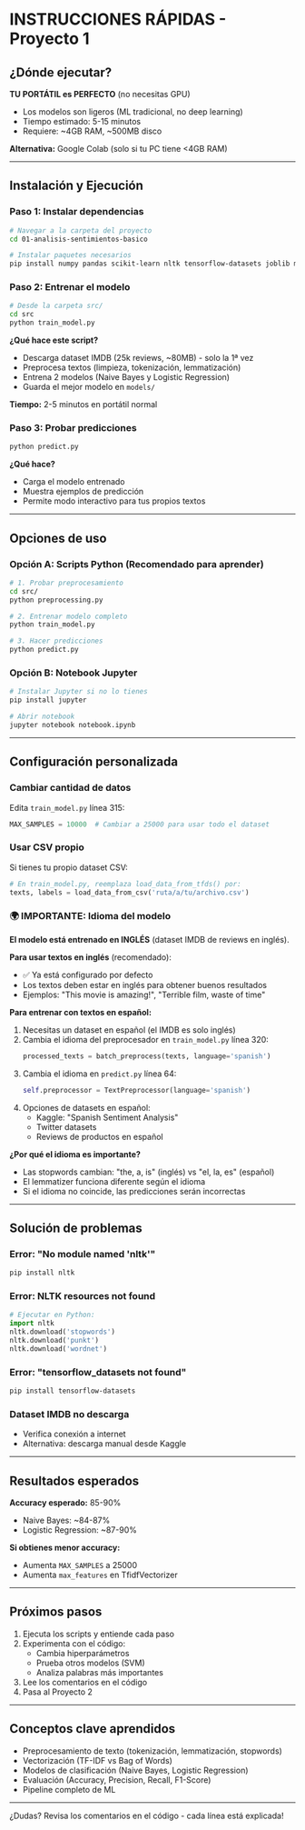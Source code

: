 # INSTRUCCIONES RÁPIDAS - Proyecto 1

## ¿Dónde ejecutar?

**TU PORTÁTIL es PERFECTO** (no necesitas GPU)
- Los modelos son ligeros (ML tradicional, no deep learning)
- Tiempo estimado: 5-15 minutos
- Requiere: ~4GB RAM, ~500MB disco

**Alternativa:** Google Colab (solo si tu PC tiene <4GB RAM)

---

## Instalación y Ejecución

### Paso 1: Instalar dependencias

```bash
# Navegar a la carpeta del proyecto
cd 01-analisis-sentimientos-basico

# Instalar paquetes necesarios
pip install numpy pandas scikit-learn nltk tensorflow-datasets joblib matplotlib seaborn
```

### Paso 2: Entrenar el modelo

```bash
# Desde la carpeta src/
cd src
python train_model.py
```

**¿Qué hace este script?**
- Descarga dataset IMDB (25k reviews, ~80MB) - solo la 1ª vez
- Preprocesa textos (limpieza, tokenización, lemmatización)
- Entrena 2 modelos (Naive Bayes y Logistic Regression)
- Guarda el mejor modelo en `models/`

**Tiempo:** 2-5 minutos en portátil normal

### Paso 3: Probar predicciones

```bash
python predict.py
```

**¿Qué hace?**
- Carga el modelo entrenado
- Muestra ejemplos de predicción
- Permite modo interactivo para tus propios textos

---

## Opciones de uso

### Opción A: Scripts Python (Recomendado para aprender)

```bash
# 1. Probar preprocesamiento
cd src/
python preprocessing.py

# 2. Entrenar modelo completo
python train_model.py

# 3. Hacer predicciones
python predict.py
```

### Opción B: Notebook Jupyter

```bash
# Instalar Jupyter si no lo tienes
pip install jupyter

# Abrir notebook
jupyter notebook notebook.ipynb
```

---

## Configuración personalizada

### Cambiar cantidad de datos

Edita `train_model.py` línea 315:
```python
MAX_SAMPLES = 10000  # Cambiar a 25000 para usar todo el dataset
```

### Usar CSV propio

Si tienes tu propio dataset CSV:
```python
# En train_model.py, reemplaza load_data_from_tfds() por:
texts, labels = load_data_from_csv('ruta/a/tu/archivo.csv')
```

### 🌍 IMPORTANTE: Idioma del modelo

**El modelo está entrenado en INGLÉS** (dataset IMDB de reviews en inglés).

**Para usar textos en inglés** (recomendado):
- ✅ Ya está configurado por defecto
- Los textos deben estar en inglés para obtener buenos resultados
- Ejemplos: "This movie is amazing!", "Terrible film, waste of time"

**Para entrenar con textos en español:**

1. Necesitas un dataset en español (el IMDB es solo inglés)
2. Cambia el idioma del preprocesador en `train_model.py` línea 320:
   ```python
   processed_texts = batch_preprocess(texts, language='spanish')
   ```
3. Cambia el idioma en `predict.py` línea 64:
   ```python
   self.preprocessor = TextPreprocessor(language='spanish')
   ```
4. Opciones de datasets en español:
   - Kaggle: "Spanish Sentiment Analysis"
   - Twitter datasets
   - Reviews de productos en español

**¿Por qué el idioma es importante?**
- Las stopwords cambian: "the, a, is" (inglés) vs "el, la, es" (español)
- El lemmatizer funciona diferente según el idioma
- Si el idioma no coincide, las predicciones serán incorrectas

---

## Solución de problemas

### Error: "No module named 'nltk'"
```bash
pip install nltk
```

### Error: NLTK resources not found
```python
# Ejecutar en Python:
import nltk
nltk.download('stopwords')
nltk.download('punkt')
nltk.download('wordnet')
```

### Error: "tensorflow_datasets not found"
```bash
pip install tensorflow-datasets
```

### Dataset IMDB no descarga
- Verifica conexión a internet
- Alternativa: descarga manual desde Kaggle

---

## Resultados esperados

**Accuracy esperado:** 85-90%
- Naive Bayes: ~84-87%
- Logistic Regression: ~87-90%

**Si obtienes menor accuracy:**
- Aumenta `MAX_SAMPLES` a 25000
- Aumenta `max_features` en TfidfVectorizer

---

## Próximos pasos

1. Ejecuta los scripts y entiende cada paso
2. Experimenta con el código:
   - Cambia hiperparámetros
   - Prueba otros modelos (SVM)
   - Analiza palabras más importantes
3. Lee los comentarios en el código
4. Pasa al Proyecto 2

---

## Conceptos clave aprendidos

- Preprocesamiento de texto (tokenización, lemmatización, stopwords)
- Vectorización (TF-IDF vs Bag of Words)
- Modelos de clasificación (Naive Bayes, Logistic Regression)
- Evaluación (Accuracy, Precision, Recall, F1-Score)
- Pipeline completo de ML

---

¿Dudas? Revisa los comentarios en el código - cada línea está explicada!

